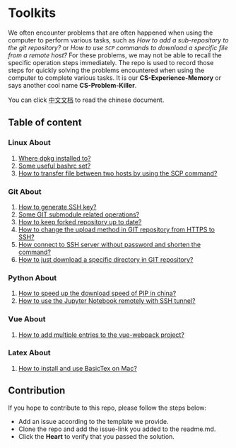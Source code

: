 # Toolkits

We often encounter problems that are often happened when using the computer to perform various tasks, such as *How to add a sub-repository to the git repository?* or *How to use `SCP` commands to download a specific file from a remote host?* For these problems, we may not be able to recall the specific operation steps immediately. The repo is used to record those steps for quickly solving the problems encountered when using the computer to complete various tasks. It is our **CS-Experience-Memory** or says another cool name **CS-Problem-Killer**.

You can click [中文文档](./readme_zh.md) to read the chinese document.

## Table of content

### Linux About

1. [Where dpkg installed to?](https://github.com/niudong1001/toolkits/issues/1)
2. [Some useful bashrc set?](https://github.com/niudong1001/toolkits/issues/2)
3. [How to transfer file between two hosts by using the SCP command?](https://github.com/niudong1001/toolkits/issues/7)

### Git About

1. [How to generate SSH key?](https://github.com/niudong1001/toolkits/issues/6)
2. [Some GIT submodule related operations?](https://github.com/niudong1001/toolkits/issues/4)
3. [How to keep forked repository up to date?](https://github.com/niudong1001/toolkits/issues/5)
4. [How to change the upload method in GIT repository from HTTPS to SSH?](https://github.com/niudong1001/toolkits/issues/3)
5. [How connect to SSH server without password and shorten the command?](https://github.com/niudong1001/toolkits/issues/9)
6. [How to just download a specific directory in GIT repository?](https://github.com/niudong1001/toolkits/issues/11)

### Python About

1. [How to speed up the download speed of PIP in china?](https://github.com/niudong1001/toolkits/issues/8)
2. [How to use the Jupyter Notebook remotely with SSH tunnel?](https://github.com/niudong1001/toolkits/issues/13)

### Vue About

1. [How to add multiple entries to the vue-webpack project?](https://github.com/niudong1001/toolkits/issues/10)

### Latex About

1. [How to install and use BasicTex on Mac?](https://github.com/niudong1001/toolkits/issues/12)

## Contribution

If you hope to contribute to this repo, please follow the steps below:

- Add an issue according to the template we provide.
- Clone the repo and add the issue-link you added to the readme.md.
- Click the **Heart** to verify that you passed the solution.
